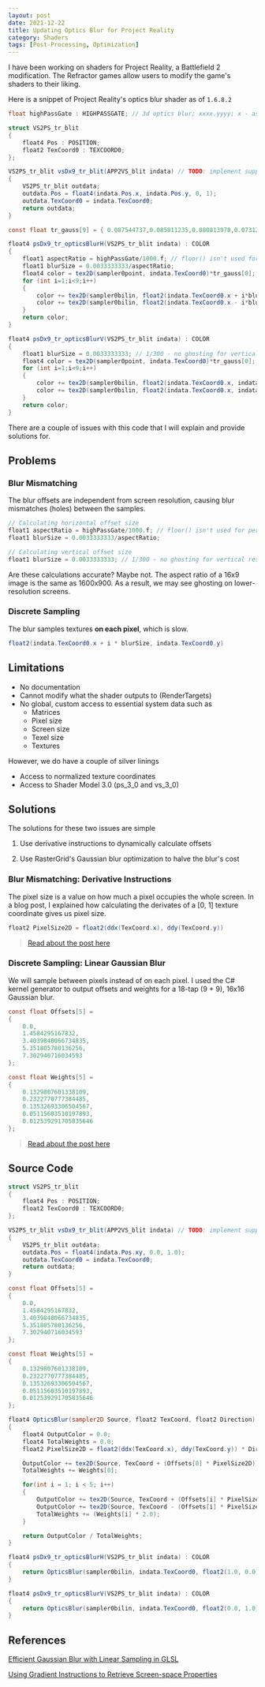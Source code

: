```yaml
---
layout: post
date: 2021-12-22
title: Updating Optics Blur for Project Reality
category: Shaders
tags: [Post-Processing, Optimization]
---
```


I have been working on shaders for Project Reality, a Battlefield 2 modification. The Refractor games allow users to modify the game's shaders to their liking.

Here is a snippet of Project Reality's optics blur shader as of `1.6.8.2`

```glsl
float highPassGate : HIGHPASSGATE; // 3d optics blur; xxxx.yyyy; x - aspect ratio(H/V), y - blur amount(0=no blur, 0.9=full blur)

struct VS2PS_tr_blit
{
    float4 Pos : POSITION;
    float2 TexCoord0 : TEXCOORD0;
};

VS2PS_tr_blit vsDx9_tr_blit(APP2VS_blit indata) // TODO: implement support for old shader versions. TODO: try to use fakeHDRWeights as variables
{
    VS2PS_tr_blit outdata;
    outdata.Pos = float4(indata.Pos.x, indata.Pos.y, 0, 1);
    outdata.TexCoord0 = indata.TexCoord0;
    return outdata;
}

const float tr_gauss[9] = { 0.087544737,0.085811235,0.080813978,0.073123511,0.063570527,0.053098567,0.042612598,0.032856512,0.024340702 };

float4 psDx9_tr_opticsBlurH(VS2PS_tr_blit indata) : COLOR
{
    float1 aspectRatio = highPassGate/1000.f; // floor() isn't used for perfomance reasons
    float1 blurSize = 0.0033333333/aspectRatio;
    float4 color = tex2D(sampler0point, indata.TexCoord0)*tr_gauss[0];
    for (int i=1;i<9;i++)
    {
        color += tex2D(sampler0bilin, float2(indata.TexCoord0.x + i*blurSize, indata.TexCoord0.y))*tr_gauss[i];
        color += tex2D(sampler0bilin, float2(indata.TexCoord0.x - i*blurSize, indata.TexCoord0.y))*tr_gauss[i];
    }
    return color;
}

float4 psDx9_tr_opticsBlurV(VS2PS_tr_blit indata) : COLOR
{
    float1 blurSize = 0.0033333333; // 1/300 - no ghosting for vertical resolutions up to 1200 pixels
    float4 color = tex2D(sampler0point, indata.TexCoord0)*tr_gauss[0];
    for (int i=1;i<9;i++)
    {
        color += tex2D(sampler0bilin, float2(indata.TexCoord0.x, indata.TexCoord0.y + i*blurSize))*tr_gauss[i];
        color += tex2D(sampler0bilin, float2(indata.TexCoord0.x, indata.TexCoord0.y - i*blurSize))*tr_gauss[i];
    }
    return color;
}
```

There are a couple of issues with this code that I will explain and provide solutions for.

## Problems

### Blur Mismatching

The blur offsets are independent from screen resolution, causing blur mismatches (holes) between the samples.

```glsl
// Calculating horizontal offset size
float1 aspectRatio = highPassGate/1000.f; // floor() isn't used for perfomance reasons
float1 blurSize = 0.0033333333/aspectRatio;
```

```glsl
// Calculating vertical offset size
float1 blurSize = 0.0033333333; // 1/300 - no ghosting for vertical resolutions up to 1200 pixels
```

Are these calculations accurate? Maybe not. The aspect ratio of a 16x9 image is the same as 1600x900. As a result, we may see ghosting on lower-resolution screens.

### Discrete Sampling

The blur samples textures **on each pixel**, which is slow.

```glsl
float2(indata.TexCoord0.x + i * blurSize, indata.TexCoord0.y)
```

## Limitations

+ No documentation
+ Cannot modify what the shader outputs to (RenderTargets)
+ No global, custom access to essential system data such as
  + Matrices
  + Pixel size
  + Screen size
  + Texel size
  + Textures

However, we do have a couple of silver linings

+ Access to normalized texture coordinates
+ Access to Shader Model 3.0 (ps_3_0 and vs_3_0)

## Solutions

The solutions for these two issues are simple

1. Use derivative instructions to dynamically calculate offsets

2. Use RasterGrid's Gaussian blur optimization to halve the blur's cost

### Blur Mismatching: Derivative Instructions

The pixel size is a value on how much a pixel occupies the whole screen. In a blog post, I explained how calculating the derivates of a [0, 1] texture coordinate gives us pixel size.

```glsl
float2 PixelSize2D = float2(ddx(TexCoord.x), ddy(TexCoord.y))
```

> [Read about the post here](https://brimson.github.io/shaders/2021/12/22/gradientscreensize.html)

### Discrete Sampling: Linear Gaussian Blur

We will sample between pixels instead of on each pixel. I used the C# kernel generator to output offsets and weights for a 18-tap (9 + 9), 16x16 Gaussian blur.

```glsl
const float Offsets[5] =
{
    0.0,
    1.4584295167832,
    3.4039848066734835,
    5.351805780136256,
    7.302940716034593
};

const float Weights[5] =
{
    0.1329807601338109,
    0.2322770777384485,
    0.13532693306504567,
    0.05115603510197893,
    0.012539291705835646
};
```

> [Read about the post here](https://brimson.github.io/shaders/2021/10/30/lineargaussianblur.html)

## Source Code

```glsl
struct VS2PS_tr_blit
{
    float4 Pos : POSITION;
    float2 TexCoord0 : TEXCOORD0;
};

VS2PS_tr_blit vsDx9_tr_blit(APP2VS_blit indata) // TODO: implement support for old shader versions. TODO: try to use fakeHDRWeights as variables
{
    VS2PS_tr_blit outdata;
    outdata.Pos = float4(indata.Pos.xy, 0.0, 1.0);
    outdata.TexCoord0 = indata.TexCoord0;
    return outdata;
}

const float Offsets[5] =
{
    0.0,
    1.4584295167832,
    3.4039848066734835,
    5.351805780136256,
    7.302940716034593
};

const float Weights[5] =
{
    0.1329807601338109,
    0.2322770777384485,
    0.13532693306504567,
    0.05115603510197893,
    0.012539291705835646
};

float4 OpticsBlur(sampler2D Source, float2 TexCoord, float2 Direction)
{
    float4 OutputColor = 0.0;
    float4 TotalWeights = 0.0;
    float2 PixelSize2D = float2(ddx(TexCoord.x), ddy(TexCoord.y)) * Direction;

    OutputColor += tex2D(Source, TexCoord + (Offsets[0] * PixelSize2D)) * Weights[0];
    TotalWeights += Weights[0];

    for(int i = 1; i < 5; i++)
    {
        OutputColor += tex2D(Source, TexCoord + (Offsets[i] * PixelSize2D)) * Weights[i];
        OutputColor += tex2D(Source, TexCoord - (Offsets[i] * PixelSize2D)) * Weights[i];
        TotalWeights += (Weights[i] * 2.0);
    }

    return OutputColor / TotalWeights;
}

float4 psDx9_tr_opticsBlurH(VS2PS_tr_blit indata) : COLOR
{
    return OpticsBlur(sampler0bilin, indata.TexCoord0, float2(1.0, 0.0));
}

float4 psDx9_tr_opticsBlurV(VS2PS_tr_blit indata) : COLOR
{
    return OpticsBlur(sampler0bilin, indata.TexCoord0, float2(0.0, 1.0));
}
```

## References

[Efficient Gaussian Blur with Linear Sampling in GLSL](https://brimson.github.io/shaders/2021/10/30/lineargaussianblur.html)

[Using Gradient Instructions to Retrieve Screen-space Properties](https://brimson.github.io/shaders/2021/12/22/gradientscreensize.html)
